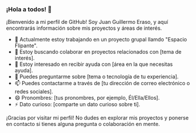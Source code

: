 ### ¡Hola a todos! 👋

¡Bienvenido a mi perfil de GitHub! Soy Juan Guillermo Eraso, y aquí encontrarás información sobre mis proyectos y áreas de interés.

- 🔭 Actualmente estoy trabajando en un proyecto grupal llamdo "Espacio Flipante".  
- 👯 Estoy buscando colaborar en proyectos relacionados con [tema de interés].
- 🤔 Estoy interesado en recibir ayuda con [área en la que necesitas ayuda].
- 💬 Puedes preguntarme sobre [tema o tecnología de tu experiencia].
- 📫 Puedes contactarme a través de [tu dirección de correo electrónico o redes sociales].
- 😄 Pronombres: [tus pronombres, por ejemplo, Él/Ella/Ellos].
- ⚡ Dato curioso: [comparte un dato curioso sobre ti].

¡Gracias por visitar mi perfil! No dudes en explorar mis proyectos y ponerse en contacto si tienes alguna pregunta o colaboración en mente.

